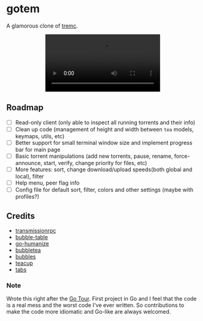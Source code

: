 # gotem

A glamorous clone of [tremc](https://github.com/tremc/tremc).

<div align="center">
  <video src="https://user-images.githubusercontent.com/30691152/215321815-13a4f0ce-2230-4e97-9ed3-fec4eb1edec1.mp4" type="video/mp4"></video>
</div>

## Roadmap

- [ ] Read-only client (only able to inspect all running torrents and their info)
- [ ] Clean up code (management of height and width between `tea` models, keymaps, utils, etc)
- [ ] Better support for small terminal window size and implement progress bar for main page
- [ ] Basic torrent manipulations (add new torrents, pause, rename, force-announce, start, verify,
   change priority for files, etc)
- [ ] More features: sort, change download/upload speeds(both global and local), filter
- [ ] Help menu, peer flag info
- [ ] Config file for default sort, filter, colors and other settings (maybe with profiles?)

## Credits

- [transmissionrpc](https://github.com/hekmon/transmissionrpc)
- [bubble-table](https://github.com/evertras/bubble-table)
- [go-humanize](https://github.com/dustin/go-humanize)
- [bubbletea](https://github.com/charmbracelet/bubbletea)
- [bubbles](https://github.com/charmbracelet/bubbles)
- [teacup](https://github.com/knipferrc/teacup)
- [tabs](https://github.com/notjedi/tabs)

### Note

Wrote this right after the [Go Tour](https://go.dev/tour). First project in Go and I feel that the
code is a real mess and the worst code I've ever written. So contributions to make the code more
idiomatic and Go-like are always welcomed.
